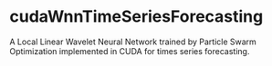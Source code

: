 # cudaWnnTimeSeriesForecasting
A Local Linear Wavelet Neural Network trained by Particle Swarm Optimization implemented in CUDA for times series forecasting.
